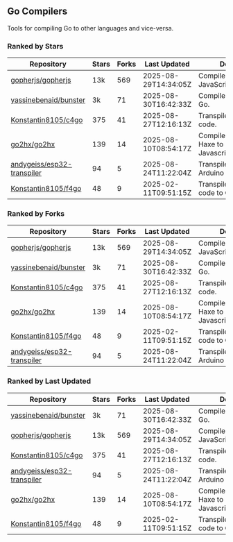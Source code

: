 ## Go Compilers

Tools for compiling Go to other languages and vice-versa.

### Ranked by Stars

| Repository | Stars | Forks | Last Updated | Description | 
|------------|-------|-------|--------------|-------------|
| [gopherjs/gopherjs](https://github.com/gopherjs/gopherjs) | 13k | 569 | 2025-08-29T14:34:05Z |  Compiler from Go to JavaScript. |
| [yassinebenaid/bunster](https://github.com/yassinebenaid/bunster) | 3k | 71 | 2025-08-30T16:42:33Z |  Compile shell scripts to Go. |
| [Konstantin8105/c4go](https://github.com/Konstantin8105/c4go) | 375 | 41 | 2025-08-27T12:16:13Z |  Transpile C code to Go code. |
| [go2hx/go2hx](https://github.com/go2hx/go2hx) | 139 | 14 | 2025-08-10T08:54:17Z |  Compiler from Go to Haxe to Javascript/C++/Java/C#. |
| [andygeiss/esp32-transpiler](https://github.com/andygeiss/esp32-transpiler) | 94 | 5 | 2025-08-24T11:22:04Z |  Transpile Go into Arduino code. |
| [Konstantin8105/f4go](https://github.com/Konstantin8105/f4go) | 48 | 9 | 2025-02-11T09:51:15Z |  Transpile FORTRAN 77 code to Go code. |

### Ranked by Forks

| Repository | Stars | Forks | Last Updated | Description | 
|------------|-------|-------|--------------|-------------|
| [gopherjs/gopherjs](https://github.com/gopherjs/gopherjs) | 13k | 569 | 2025-08-29T14:34:05Z |  Compiler from Go to JavaScript. |
| [yassinebenaid/bunster](https://github.com/yassinebenaid/bunster) | 3k | 71 | 2025-08-30T16:42:33Z |  Compile shell scripts to Go. |
| [Konstantin8105/c4go](https://github.com/Konstantin8105/c4go) | 375 | 41 | 2025-08-27T12:16:13Z |  Transpile C code to Go code. |
| [go2hx/go2hx](https://github.com/go2hx/go2hx) | 139 | 14 | 2025-08-10T08:54:17Z |  Compiler from Go to Haxe to Javascript/C++/Java/C#. |
| [Konstantin8105/f4go](https://github.com/Konstantin8105/f4go) | 48 | 9 | 2025-02-11T09:51:15Z |  Transpile FORTRAN 77 code to Go code. |
| [andygeiss/esp32-transpiler](https://github.com/andygeiss/esp32-transpiler) | 94 | 5 | 2025-08-24T11:22:04Z |  Transpile Go into Arduino code. |

### Ranked by Last Updated

| Repository | Stars | Forks | Last Updated | Description | 
|------------|-------|-------|--------------|-------------|
| [yassinebenaid/bunster](https://github.com/yassinebenaid/bunster) | 3k | 71 | 2025-08-30T16:42:33Z |  Compile shell scripts to Go. |
| [gopherjs/gopherjs](https://github.com/gopherjs/gopherjs) | 13k | 569 | 2025-08-29T14:34:05Z |  Compiler from Go to JavaScript. |
| [Konstantin8105/c4go](https://github.com/Konstantin8105/c4go) | 375 | 41 | 2025-08-27T12:16:13Z |  Transpile C code to Go code. |
| [andygeiss/esp32-transpiler](https://github.com/andygeiss/esp32-transpiler) | 94 | 5 | 2025-08-24T11:22:04Z |  Transpile Go into Arduino code. |
| [go2hx/go2hx](https://github.com/go2hx/go2hx) | 139 | 14 | 2025-08-10T08:54:17Z |  Compiler from Go to Haxe to Javascript/C++/Java/C#. |
| [Konstantin8105/f4go](https://github.com/Konstantin8105/f4go) | 48 | 9 | 2025-02-11T09:51:15Z |  Transpile FORTRAN 77 code to Go code. |

